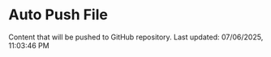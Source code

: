 # Auto Push File

Content that will be pushed to GitHub repository.
Last updated: 07/06/2025, 11:03:46 PM